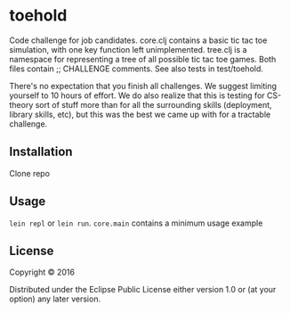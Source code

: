 # toehold

Code challenge for job candidates. core.clj contains a basic tic tac toe
simulation, with one key function left unimplemented. tree.clj is a namespace
for representing a tree of all possible tic tac toe games. Both files contain
;; CHALLENGE comments. See also tests in test/toehold.

There's no expectation that you finish all challenges. We suggest limiting
yourself to 10 hours of effort. We do also realize that this is testing for
CS-theory sort of stuff more than for all the surrounding skills (deployment,
library skills, etc), but this was the best we came up with for a tractable
challenge.

## Installation

Clone repo

## Usage

`lein repl` or `lein run`. `core.main` contains a minimum usage example

## License

Copyright © 2016

Distributed under the Eclipse Public License either version 1.0 or (at
your option) any later version.

